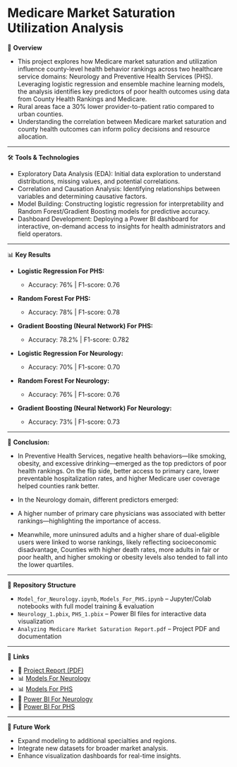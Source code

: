 # Medicare Market Saturation Utilization Analysis

📌 **Overview**

- This project explores how Medicare market saturation and utilization influence county-level health behavior rankings across two healthcare service domains: Neurology and Preventive Health Services (PHS). Leveraging logistic regression and ensemble machine learning models, the analysis identifies key predictors of poor health outcomes using data from County Health Rankings and Medicare. 
- Rural areas face a 30% lower provider-to-patient ratio compared to urban counties.
- Understanding the correlation between Medicare market saturation and county health outcomes can inform policy decisions and resource allocation.



---

🛠️ **Tools & Technologies**

- Exploratory Data Analysis (EDA): Initial data exploration to understand distributions, missing values, and potential correlations. 
- Correlation and Causation Analysis: Identifying relationships between variables and determining causative factors. 
- Model Building: Constructing logistic regression for interpretability and Random Forest/Gradient Boosting models for predictive accuracy. 
- Dashboard Development: Deploying a Power BI dashboard for interactive, on-demand access to insights for health administrators and field operators.

---

📊 **Key Results**

- **Logistic Regression For PHS:**  
  - Accuracy: 76% | F1-score: 0.76
  
- **Random Forest For PHS:**  
  - Accuracy: 78% | F1-score: 0.78

- **Gradient Boosting (Neural Network) For PHS:**  
  - Accuracy: 78.2% | F1-score: 0.782
 
- **Logistic Regression For Neurology:**  
  - Accuracy: 70% | F1-score: 0.70

- **Random Forest For Neurology:**  
   - Accuracy: 76% | F1-score: 0.76
     
- **Gradient Boosting (Neural Network) For Neurology:**  
   - Accuracy: 73% | F1-score: 0.73

  
---

  📌 **Conclusion:**
     
- In Preventive Health Services, negative health behaviors—like smoking, obesity, and excessive drinking—emerged as the top predictors of poor health rankings. On the flip side, better access to primary care, lower preventable hospitalization rates, and higher Medicare user coverage helped counties rank better.
  
- In the Neurology domain, different predictors emerged:
- A higher number of primary care physicians was associated with better rankings—highlighting the importance of access.
- Meanwhile, more uninsured adults and a higher share of dual-eligible users were linked to worse rankings, likely reflecting socioeconomic disadvantage, Counties with higher death rates, more adults in fair or poor health, and higher smoking or obesity levels also tended to fall into the lower quartiles.

---

📂 **Repository Structure**
- `Model_for_Neurology.ipynb`, `Models_For_PHS.ipynb` – Jupyter/Colab notebooks with full model training & evaluation
- `Neurology_1.pbix`, `PHS_1.pbix` – Power BI files for interactive data visualization
- `Analyzing Medicare Market Saturation Report.pdf` – Project PDF and documentation

---

🔗 **Links**
- 📄 [Project Report (PDF)](https://github.com/KirtiKankaria/Medicare-Market-Saturation-Utilization-Analysis/blob/main/Analyzing%20Medicare%20Market%20Saturation%20Report.pdf)
- 📊 [Models For Neurology](https://github.com/KirtiKankaria/Medicare-Market-Saturation-Utilization-Analysis/blob/main/Model_for_Neurology.ipynb)
- 📊 [Models For PHS](https://github.com/KirtiKankaria/Medicare-Market-Saturation-Utilization-Analysis/blob/main/Models_For_PHS.ipynb)
- 🚀 [Power BI For Neurology](https://github.com/KirtiKankaria/Medicare-Market-Saturation-Utilization-Analysis/blob/main/Neurology_1.pbix) 
- 🚀 [Power BI For PHS](https://github.com/KirtiKankaria/Medicare-Market-Saturation-Utilization-Analysis/blob/main/PHS_1.pbix) 

---

🚀 **Future Work**
- Expand modeling to additional specialties and regions.
- Integrate new datasets for broader market analysis.
- Enhance visualization dashboards for real-time insights.
